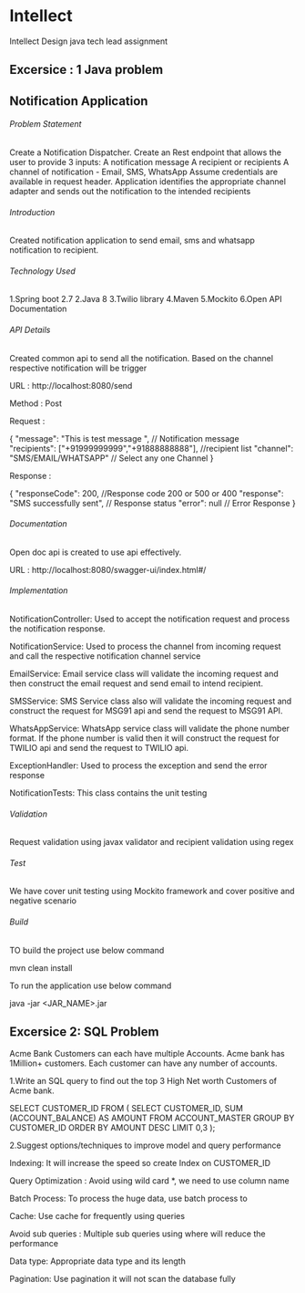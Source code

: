 # Intellect
Intellect Design java tech lead assignment

## Excersice : 1 Java problem

## Notification Application

###### Problem Statement

Create a Notification Dispatcher. Create an Rest endpoint that allows the user to provide 3 inputs:
A notification message
A recipient or recipients
A channel of notification - Email, SMS, WhatsApp
Assume credentials are available in request header. Application identifies the appropriate channel adapter and sends out the notification to the intended recipients


###### Introduction

Created notification application to send email, sms and whatsapp notification to recipient.

###### Technology Used

1.Spring boot 2.7
2.Java 8
3.Twilio library
4.Maven
5.Mockito 
6.Open API Documentation

###### API Details

Created common api to send all the notification. Based on the channel respective notification will be trigger

URL : http://localhost:8080/send

Method : Post


Request : 

{
      "message": "This is test message ", // Notification message  
      "recipients": ["+91999999999","+91888888888"], //recipient list 
      "channel": "SMS/EMAIL/WHATSAPP" // Select any one Channel 
}  

Response :

{
    "responseCode": 200, //Response code 200 or 500 or 400
    "response": "SMS successfully sent", // Response status
    "error": null // Error Response
}

###### Documentation

Open doc api is created to use api effectively.

URL :  http://localhost:8080/swagger-ui/index.html#/


###### Implementation

NotificationController: Used to accept the notification request and process the notification response.

NotificationService: Used to process the channel from incoming request and call the respective notification channel service

EmailService: Email service class will validate the incoming request and then construct the email request and send email to intend recipient.

SMSService: SMS Service class also will validate the incoming request and construct the request for MSG91 api and send the request to MSG91 API.

WhatsAppService: WhatsApp service class will validate the phone number format. If the phone number is valid then it will construct the request for TWILIO api and send the request to TWILIO api.

ExceptionHandler: Used to process the exception and send the error response

NotificationTests: This class contains the unit testing

###### Validation
Request validation using javax validator and recipient validation using regex

###### Test

We have cover unit testing using Mockito framework and cover positive and negative scenario

###### Build

TO build the project use below command

mvn clean install

To run the application use below command

java -jar <JAR_NAME>.jar


## Excersice 2: SQL Problem

Acme Bank Customers can each have multiple Accounts. Acme bank has 1Million+ customers. Each customer can have any number of accounts.

1.Write an SQL query to find out the top 3 High Net worth Customers of Acme bank.

SELECT CUSTOMER_ID FROM ( SELECT CUSTOMER_ID, 
SUM (ACCOUNT_BALANCE) AS AMOUNT
FROM ACCOUNT_MASTER
GROUP BY CUSTOMER_ID ORDER BY AMOUNT DESC LIMIT 0,3 );

2.Suggest options/techniques to improve model and query performance

Indexing: It will increase the speed so create Index on CUSTOMER_ID

Query Optimization : Avoid using wild card *, we need to use column name

Batch Process: To process the huge data, use batch process to 

Cache: Use cache for frequently using queries

Avoid sub queries : Multiple sub queries using where will reduce the performance

Data type: Appropriate data type and its length

Pagination: Use pagination it will not scan the database fully 
